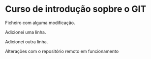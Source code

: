 # Curso de introdução sopbre o GIT


Ficheiro com alguma modificação.

Adicionei uma linha.

Adicionei outra linha.

Alterações com o repositório remoto em funcionamento
